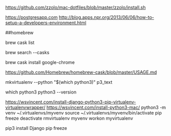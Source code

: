 https://github.com/zzolo/mac-dotfiles/blob/master/zzolo/install.sh


https://postgresapp.com
http://blog.apps.npr.org/2013/06/06/how-to-setup-a-developers-environment.html

##homebrew


brew cask list

brew search --casks


brew cask install google-chrome

https://github.com/Homebrew/homebrew-cask/blob/master/USAGE.md




mkvirtualenv --python "$(which python3)" p3_text


which python3
python3 --version


https://wsvincent.com/install-django-python3-pip-virtualenv-virtualenvwrapper/
https://wsvincent.com/install-python3-mac/
python3 -m venv ~/.virtualenvs/myvenv
source ~/.virtualenvs/myvenv/bin/activate
pip freeze
deactivate
rmvirtualenv myvenv
workon myvirtualenv

pip3 install Django
pip freeze
